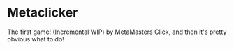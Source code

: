 # Metaclicker
The first game! (Incremental WIP) by MetaMasters
Click, and then it's pretty obvious what to do!
